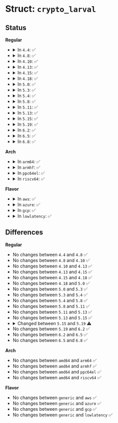 # Struct: <code>crypto_larval</code>

## Status
<b>Regular</b>
<ul>
<li>
<details>
<summary>In <code>4.4</code>: ✅</summary>

```c
struct crypto_larval {
    struct crypto_alg alg;
    struct crypto_alg *adult;
    struct completion completion;
    u32 mask;
};
```
</details>
</li>
<li>
<details>
<summary>In <code>4.8</code>: ✅</summary>

```c
struct crypto_larval {
    struct crypto_alg alg;
    struct crypto_alg *adult;
    struct completion completion;
    u32 mask;
};
```
</details>
</li>
<li>
<details>
<summary>In <code>4.10</code>: ✅</summary>

```c
struct crypto_larval {
    struct crypto_alg alg;
    struct crypto_alg *adult;
    struct completion completion;
    u32 mask;
};
```
</details>
</li>
<li>
<details>
<summary>In <code>4.13</code>: ✅</summary>

```c
struct crypto_larval {
    struct crypto_alg alg;
    struct crypto_alg *adult;
    struct completion completion;
    u32 mask;
};
```
</details>
</li>
<li>
<details>
<summary>In <code>4.15</code>: ✅</summary>

```c
struct crypto_larval {
    struct crypto_alg alg;
    struct crypto_alg *adult;
    struct completion completion;
    u32 mask;
};
```
</details>
</li>
<li>
<details>
<summary>In <code>4.18</code>: ✅</summary>

```c
struct crypto_larval {
    struct crypto_alg alg;
    struct crypto_alg *adult;
    struct completion completion;
    u32 mask;
};
```
</details>
</li>
<li>
<details>
<summary>In <code>5.0</code>: ✅</summary>

```c
struct crypto_larval {
    struct crypto_alg alg;
    struct crypto_alg *adult;
    struct completion completion;
    u32 mask;
};
```
</details>
</li>
<li>
<details>
<summary>In <code>5.3</code>: ✅</summary>

```c
struct crypto_larval {
    struct crypto_alg alg;
    struct crypto_alg *adult;
    struct completion completion;
    u32 mask;
};
```
</details>
</li>
<li>
<details>
<summary>In <code>5.4</code>: ✅</summary>

```c
struct crypto_larval {
    struct crypto_alg alg;
    struct crypto_alg *adult;
    struct completion completion;
    u32 mask;
};
```
</details>
</li>
<li>
<details>
<summary>In <code>5.8</code>: ✅</summary>

```c
struct crypto_larval {
    struct crypto_alg alg;
    struct crypto_alg *adult;
    struct completion completion;
    u32 mask;
};
```
</details>
</li>
<li>
<details>
<summary>In <code>5.11</code>: ✅</summary>

```c
struct crypto_larval {
    struct crypto_alg alg;
    struct crypto_alg *adult;
    struct completion completion;
    u32 mask;
};
```
</details>
</li>
<li>
<details>
<summary>In <code>5.13</code>: ✅</summary>

```c
struct crypto_larval {
    struct crypto_alg alg;
    struct crypto_alg *adult;
    struct completion completion;
    u32 mask;
};
```
</details>
</li>
<li>
<details>
<summary>In <code>5.15</code>: ✅</summary>

```c
struct crypto_larval {
    struct crypto_alg alg;
    struct crypto_alg *adult;
    struct completion completion;
    u32 mask;
};
```
</details>
</li>
<li>
<details>
<summary>In <code>5.19</code>: ✅</summary>

```c
struct crypto_larval {
    struct crypto_alg alg;
    struct crypto_alg *adult;
    struct completion completion;
    u32 mask;
    bool test_started;
};
```
</details>
</li>
<li>
<details>
<summary>In <code>6.2</code>: ✅</summary>

```c
struct crypto_larval {
    struct crypto_alg alg;
    struct crypto_alg *adult;
    struct completion completion;
    u32 mask;
    bool test_started;
};
```
</details>
</li>
<li>
<details>
<summary>In <code>6.5</code>: ✅</summary>

```c
struct crypto_larval {
    struct crypto_alg alg;
    struct crypto_alg *adult;
    struct completion completion;
    u32 mask;
    bool test_started;
};
```
</details>
</li>
<li>
<details>
<summary>In <code>6.8</code>: ✅</summary>

```c
struct crypto_larval {
    struct crypto_alg alg;
    struct crypto_alg *adult;
    struct completion completion;
    u32 mask;
    bool test_started;
};
```
</details>
</li>
</ul>
<b>Arch</b>
<ul>
<li>
<details>
<summary>In <code>arm64</code>: ✅</summary>

```c
struct crypto_larval {
    struct crypto_alg alg;
    struct crypto_alg *adult;
    struct completion completion;
    u32 mask;
};
```
</details>
</li>
<li>
<details>
<summary>In <code>armhf</code>: ✅</summary>

```c
struct crypto_larval {
    struct crypto_alg alg;
    struct crypto_alg *adult;
    struct completion completion;
    u32 mask;
};
```
</details>
</li>
<li>
<details>
<summary>In <code>ppc64el</code>: ✅</summary>

```c
struct crypto_larval {
    struct crypto_alg alg;
    struct crypto_alg *adult;
    struct completion completion;
    u32 mask;
};
```
</details>
</li>
<li>
<details>
<summary>In <code>riscv64</code>: ✅</summary>

```c
struct crypto_larval {
    struct crypto_alg alg;
    struct crypto_alg *adult;
    struct completion completion;
    u32 mask;
};
```
</details>
</li>
</ul>
<b>Flavor</b>
<ul>
<li>
<details>
<summary>In <code>aws</code>: ✅</summary>

```c
struct crypto_larval {
    struct crypto_alg alg;
    struct crypto_alg *adult;
    struct completion completion;
    u32 mask;
};
```
</details>
</li>
<li>
<details>
<summary>In <code>azure</code>: ✅</summary>

```c
struct crypto_larval {
    struct crypto_alg alg;
    struct crypto_alg *adult;
    struct completion completion;
    u32 mask;
};
```
</details>
</li>
<li>
<details>
<summary>In <code>gcp</code>: ✅</summary>

```c
struct crypto_larval {
    struct crypto_alg alg;
    struct crypto_alg *adult;
    struct completion completion;
    u32 mask;
};
```
</details>
</li>
<li>
<details>
<summary>In <code>lowlatency</code>: ✅</summary>

```c
struct crypto_larval {
    struct crypto_alg alg;
    struct crypto_alg *adult;
    struct completion completion;
    u32 mask;
};
```
</details>
</li>
</ul>

## Differences
<b>Regular</b>
<ul>
<li>
No changes between <code>4.4</code> and <code>4.8</code> ✅
</li>
<li>
No changes between <code>4.8</code> and <code>4.10</code> ✅
</li>
<li>
No changes between <code>4.10</code> and <code>4.13</code> ✅
</li>
<li>
No changes between <code>4.13</code> and <code>4.15</code> ✅
</li>
<li>
No changes between <code>4.15</code> and <code>4.18</code> ✅
</li>
<li>
No changes between <code>4.18</code> and <code>5.0</code> ✅
</li>
<li>
No changes between <code>5.0</code> and <code>5.3</code> ✅
</li>
<li>
No changes between <code>5.3</code> and <code>5.4</code> ✅
</li>
<li>
No changes between <code>5.4</code> and <code>5.8</code> ✅
</li>
<li>
No changes between <code>5.8</code> and <code>5.11</code> ✅
</li>
<li>
No changes between <code>5.11</code> and <code>5.13</code> ✅
</li>
<li>
No changes between <code>5.13</code> and <code>5.15</code> ✅
</li>
<li>
<details>
<summary>Changed between <code>5.15</code> and <code>5.19</code> ⚠️</summary>
<ul>
<li>
<b>Field added. </b>
<code>bool test_started</code>
</li>
</ul>
</details>
</li>
<li>
No changes between <code>5.19</code> and <code>6.2</code> ✅
</li>
<li>
No changes between <code>6.2</code> and <code>6.5</code> ✅
</li>
<li>
No changes between <code>6.5</code> and <code>6.8</code> ✅
</li>
</ul>
<b>Arch</b>
<ul>
<li>
No changes between <code>amd64</code> and <code>arm64</code> ✅
</li>
<li>
No changes between <code>amd64</code> and <code>armhf</code> ✅
</li>
<li>
No changes between <code>amd64</code> and <code>ppc64el</code> ✅
</li>
<li>
No changes between <code>amd64</code> and <code>riscv64</code> ✅
</li>
</ul>
<b>Flavor</b>
<ul>
<li>
No changes between <code>generic</code> and <code>aws</code> ✅
</li>
<li>
No changes between <code>generic</code> and <code>azure</code> ✅
</li>
<li>
No changes between <code>generic</code> and <code>gcp</code> ✅
</li>
<li>
No changes between <code>generic</code> and <code>lowlatency</code> ✅
</li>
</ul>
